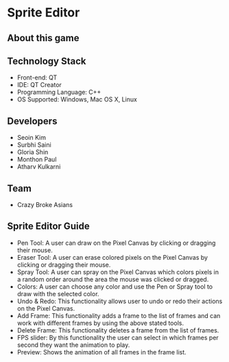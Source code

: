# Sprite Editor


## About this game

## Technology Stack
- Front-end: QT
- IDE: QT Creator
- Programming Language: C++
- OS Supported: Windows, Mac OS X, Linux

## Developers
- Seoin Kim
- Surbhi Saini
- Gloria Shin
- Monthon Paul
- Atharv Kulkarni

## Team
- Crazy Broke Asians

## Sprite Editor Guide
- Pen Tool: A user can draw on the Pixel Canvas by clicking or dragging their mouse.
- Eraser Tool: A user can erase colored pixels on the Pixel Canvas by clicking or dragging their mouse.
- Spray Tool: A user can spray on the Pixel Canvas which colors pixels in a random order around the area the mouse was clicked or dragged.
- Colors: A user can choose any color and use the Pen or Spray tool to draw with the selected color.
- Undo & Redo: This functionality allows user to undo or redo their actions on the Pixel Canvas.
- Add Frame: This functionality adds a frame to the list of frames and can work with different frames by using the above stated tools.
- Delete Frame: This functionality deletes a frame from the list of frames.
- FPS slider: By this functionality the user can select in which frames per second they want the animation to play.
- Preview: Shows the animation of all frames in the frame list.

